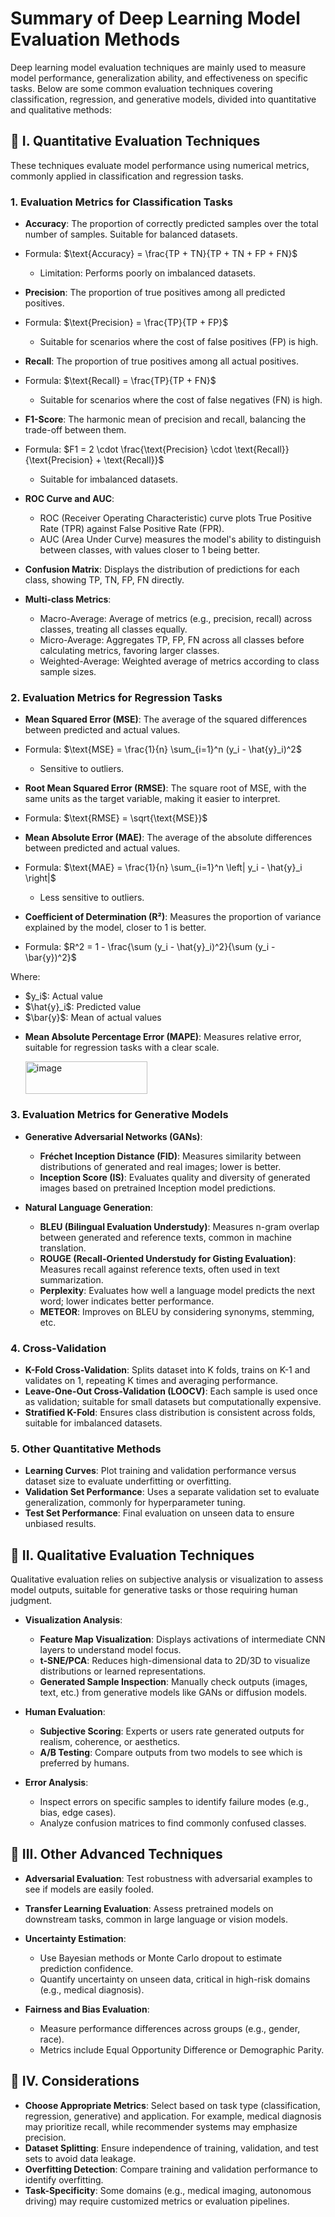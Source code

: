 # Summary of Deep Learning Model Evaluation Methods

Deep learning model evaluation techniques are mainly used to measure model performance, generalization ability, and effectiveness on specific tasks. Below are some common evaluation techniques covering classification, regression, and generative models, divided into quantitative and qualitative methods:

## 📖 I. **Quantitative Evaluation Techniques**

These techniques evaluate model performance using numerical metrics, commonly applied in classification and regression tasks.

### 1. **Evaluation Metrics for Classification Tasks**

* **Accuracy**: The proportion of correctly predicted samples over the total number of samples. Suitable for balanced datasets.

- Formula: \$\text{Accuracy} = \frac{TP + TN}{TP + TN + FP + FN}\$

  * Limitation: Performs poorly on imbalanced datasets.

* **Precision**: The proportion of true positives among all predicted positives.

- Formula: \$\text{Precision} = \frac{TP}{TP + FP}\$

  * Suitable for scenarios where the cost of false positives (FP) is high.

* **Recall**: The proportion of true positives among all actual positives.

- Formula: \$\text{Recall} = \frac{TP}{TP + FN}\$

  * Suitable for scenarios where the cost of false negatives (FN) is high.

* **F1-Score**: The harmonic mean of precision and recall, balancing the trade-off between them.

- Formula: \$F1 = 2 \cdot \frac{\text{Precision} \cdot \text{Recall}}{\text{Precision} + \text{Recall}}\$

  * Suitable for imbalanced datasets.

* **ROC Curve and AUC**:

  * ROC (Receiver Operating Characteristic) curve plots True Positive Rate (TPR) against False Positive Rate (FPR).
  * AUC (Area Under Curve) measures the model's ability to distinguish between classes, with values closer to 1 being better.
* **Confusion Matrix**: Displays the distribution of predictions for each class, showing TP, TN, FP, FN directly.
* **Multi-class Metrics**:

  * Macro-Average: Average of metrics (e.g., precision, recall) across classes, treating all classes equally.
  * Micro-Average: Aggregates TP, FP, FN across all classes before calculating metrics, favoring larger classes.
  * Weighted-Average: Weighted average of metrics according to class sample sizes.

### 2. **Evaluation Metrics for Regression Tasks**

* **Mean Squared Error (MSE)**: The average of the squared differences between predicted and actual values.

- Formula: \$\text{MSE} = \frac{1}{n} \sum\_{i=1}^n (y\_i - \hat{y}\_i)^2\$

  * Sensitive to outliers.

* **Root Mean Squared Error (RMSE)**: The square root of MSE, with the same units as the target variable, making it easier to interpret.

- Formula: \$\text{RMSE} = \sqrt{\text{MSE}}\$

* **Mean Absolute Error (MAE)**: The average of the absolute differences between predicted and actual values.

- Formula: \$\text{MAE} = \frac{1}{n} \sum\_{i=1}^n \left| y\_i - \hat{y}\_i \right|\$

  * Less sensitive to outliers.

* **Coefficient of Determination (R²)**: Measures the proportion of variance explained by the model, closer to 1 is better.

- Formula: \$R^2 = 1 - \frac{\sum (y\_i - \hat{y}\_i)^2}{\sum (y\_i - \bar{y})^2}\$

Where:

* \$y\_i\$: Actual value
* \$\hat{y}\_i\$: Predicted value
* \$\bar{y}\$: Mean of actual values

- **Mean Absolute Percentage Error (MAPE)**: Measures relative error, suitable for regression tasks with a clear scale.

  <img width="195" height="52" alt="image" src="https://github.com/user-attachments/assets/b01eb65b-8401-4b57-aa0f-6f1715dd2e33" />  

### 3. **Evaluation Metrics for Generative Models**

* **Generative Adversarial Networks (GANs)**:

  * **Fréchet Inception Distance (FID)**: Measures similarity between distributions of generated and real images; lower is better.
  * **Inception Score (IS)**: Evaluates quality and diversity of generated images based on pretrained Inception model predictions.
* **Natural Language Generation**:

  * **BLEU (Bilingual Evaluation Understudy)**: Measures n-gram overlap between generated and reference texts, common in machine translation.
  * **ROUGE (Recall-Oriented Understudy for Gisting Evaluation)**: Measures recall against reference texts, often used in text summarization.
  * **Perplexity**: Evaluates how well a language model predicts the next word; lower indicates better performance.
  * **METEOR**: Improves on BLEU by considering synonyms, stemming, etc.

### 4. **Cross-Validation**

* **K-Fold Cross-Validation**: Splits dataset into K folds, trains on K-1 and validates on 1, repeating K times and averaging performance.
* **Leave-One-Out Cross-Validation (LOOCV)**: Each sample is used once as validation; suitable for small datasets but computationally expensive.
* **Stratified K-Fold**: Ensures class distribution is consistent across folds, suitable for imbalanced datasets.

### 5. **Other Quantitative Methods**

* **Learning Curves**: Plot training and validation performance versus dataset size to evaluate underfitting or overfitting.
* **Validation Set Performance**: Uses a separate validation set to evaluate generalization, commonly for hyperparameter tuning.
* **Test Set Performance**: Final evaluation on unseen data to ensure unbiased results.

## 📖 II. **Qualitative Evaluation Techniques**

Qualitative evaluation relies on subjective analysis or visualization to assess model outputs, suitable for generative tasks or those requiring human judgment.

* **Visualization Analysis**:

  * **Feature Map Visualization**: Displays activations of intermediate CNN layers to understand model focus.
  * **t-SNE/PCA**: Reduces high-dimensional data to 2D/3D to visualize distributions or learned representations.
  * **Generated Sample Inspection**: Manually check outputs (images, text, etc.) from generative models like GANs or diffusion models.
* **Human Evaluation**:

  * **Subjective Scoring**: Experts or users rate generated outputs for realism, coherence, or aesthetics.
  * **A/B Testing**: Compare outputs from two models to see which is preferred by humans.
* **Error Analysis**:

  * Inspect errors on specific samples to identify failure modes (e.g., bias, edge cases).
  * Analyze confusion matrices to find commonly confused classes.

## 📖 III. **Other Advanced Techniques**

* **Adversarial Evaluation**: Test robustness with adversarial examples to see if models are easily fooled.
* **Transfer Learning Evaluation**: Assess pretrained models on downstream tasks, common in large language or vision models.
* **Uncertainty Estimation**:

  * Use Bayesian methods or Monte Carlo dropout to estimate prediction confidence.
  * Quantify uncertainty on unseen data, critical in high-risk domains (e.g., medical diagnosis).
* **Fairness and Bias Evaluation**:

  * Measure performance differences across groups (e.g., gender, race).
  * Metrics include Equal Opportunity Difference or Demographic Parity.

## 📖 IV. **Considerations**

* **Choose Appropriate Metrics**: Select based on task type (classification, regression, generative) and application. For example, medical diagnosis may prioritize recall, while recommender systems may emphasize precision.
* **Dataset Splitting**: Ensure independence of training, validation, and test sets to avoid data leakage.
* **Overfitting Detection**: Compare training and validation performance to identify overfitting.
* **Task-Specificity**: Some domains (e.g., medical imaging, autonomous driving) may require customized metrics or evaluation pipelines.



